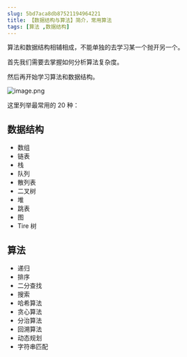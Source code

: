 ```yaml
---
slug: 5bd7aca8db87521194964221
title: 【数据结构与算法】简介，常用算法
tags: [算法 ,数据结构]
---
```


算法和数据结构相辅相成，不能单独的去学习某一个抛开另一个。

首先我们需要去掌握如何分析算法复杂度。

然后再开始学习算法和数据结构。

 ![image.png](https://static.gaoqixhb.com/FpvejK5txm7IBBjfXTiJwPRwQ2P-)
 
 这里列举最常用的 20 种：
 ## 数据结构
 
 * 数组
 * 链表
 * 栈
 * 队列
 * 散列表
 * 二叉树
 * 堆
 * 跳表
 * 图
 * Tire 树
 
 ## 算法
 * 递归
 * 排序
 * 二分查找
 * 搜索
 * 哈希算法
 * 贪心算法
 * 分治算法
 * 回溯算法
 * 动态规划
 * 字符串匹配

